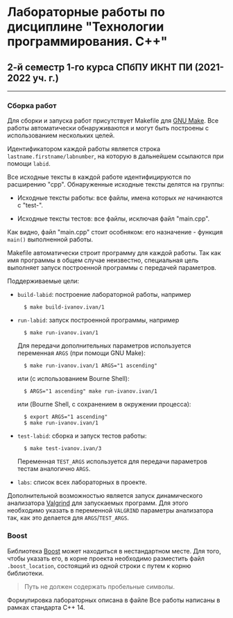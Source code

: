 # Лабораторные работы по дисциплине "Технологии программирования. C++"
## 2-й семестр 1-го курса СПбПУ ИКНТ ПИ (2021-2022 уч. г.)
____
### Сборка работ

Для сборки и запуска работ присутствует Makefile для
[GNU Make](https://www.gnu.org/software/make/). Все работы
автоматически обнаруживаются и могут быть построены с использованием
нескольких целей.

Идентификатором каждой работы является строка
`lastname.firstname/labnumber`, на которую в дальнейшем ссылаются при
помощи `labid`.

Все исходные тексты в каждой работе идентифицируются по расширению
"cpp". Обнаруженные исходные тексты делятся на группы:

* Исходные тексты работы: все файлы, имена которых _не_ начинаются с
  "test-".

* Исходные тексты тестов: все файлы, исключая файл "main.cpp".

Как видно, файл "main.cpp" стоит особняком: его назначение - функция
`main()` выполненной работы.

Makefile автоматически строит программу для каждой работы. Так как имя
программы в общем случае неизвестно, специальная цель выполняет запуск
построенной программы с передачей параметров.

Поддерживаемые цели:

* `build-labid`: построение лабораторной работы, например

        $ make build-ivanov.ivan/1

* `run-labid`: запуск построенной программы, например

        $ make run-ivanov.ivan/1

    Для передачи дополнительных параметров используется переменная
    `ARGS` (при помощи GNU Make):

        $ make run-ivanov.ivan/1 ARGS="1 ascending"

    или (c использованием Bourne Shell):

        $ ARGS="1 ascending" make run-ivanov.ivan/1

    или (Bourne Shell, с сохранением в окружении процесса):

        $ export ARGS="1 ascending"
        $ make run-ivanov.ivan/1

* `test-labid`: сборка и запуск тестов работы:

        $ make test-ivanov.ivan/3

    Переменная `TEST_ARGS` используется для передачи параметров тестам
    аналогично `ARGS`.

* `labs`: список всех лабораторных в проекте.

Дополнительной возможностью является запуск динамического анализатора
[Valgrind](http://valgrind.org) для запускаемых программ. Для этого
необходимо указать в переменной `VALGRIND` параметры анализатора так,
как это делается для `ARGS`/`TEST_ARGS`.

### Boost

Библиотека [Boost](http://boost.org) может находиться в нестандартном
месте. Для того, чтобы указать его, в корне проекта необходимо
разместить файл `.boost_location`, состоящий из одной строки с путем к
корню библиотеки.

> Путь не должен содержать пробельные символы.

Формулировка лабораторных описана в файле
Все работы написаны в рамках стандарта C++ 14.
